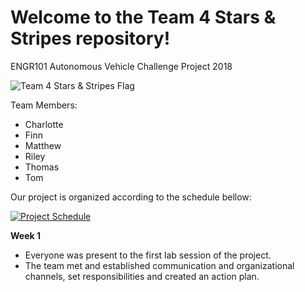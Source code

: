 # Welcome to the Team 4 Stars & Stripes repository!
ENGR101 Autonomous Vehicle Challenge Project 2018

![Team 4 Stars & Stripes Flag](https://github.com/dolfinn1212/starsandstripes/blob/master/Other%20files/Team4StarsAndTtripesFlag.png)

Team Members:
* Charlotte
* Finn
* Matthew
* Riley
* Thomas
* Tom

Our project is organized according to the schedule bellow:

[![Project Schedule](https://github.com/dolfinn1212/starsandstripes/blob/master/Other%20files/ProjectSchedule.png)](https://raw.githubusercontent.com/dolfinn1212/starsandstripes/master/Other%20files/ProjectSchedule.png)

**Week 1**
- Everyone was present to the first lab session of the project.
- The team met and established communication and organizational channels, set responsibilities and created an action plan.
